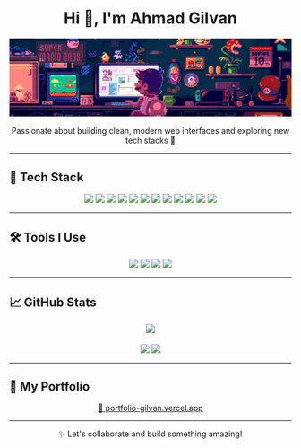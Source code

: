 <h1 align="center">Hi 👋, I'm Ahmad Gilvan</h1>

<p align="center">
  <img src="https://github.com/gillpann/gillpann/blob/main/assets/mariobros.gif?raw=true" width="800" alt="coding-gif" />
</p>

<p align="center">
  Passionate about building clean, modern web interfaces and exploring new tech stacks 🚀
</p>

---

## 🧱 Tech Stack

<p align="center">
  <img src="https://img.shields.io/badge/HTML5-E34F26?style=for-the-badge&logo=html5&logoColor=white" />
  <img src="https://img.shields.io/badge/CSS3-1572B6?style=for-the-badge&logo=css3&logoColor=white" />
  <img src="https://img.shields.io/badge/JavaScript-F7DF1E?style=for-the-badge&logo=javascript&logoColor=black" />
  <img src="https://img.shields.io/badge/TypeScript-3178C6?style=for-the-badge&logo=typescript&logoColor=white" />
  <img src="https://img.shields.io/badge/TailwindCSS-38B2AC?style=for-the-badge&logo=tailwind-css&logoColor=white" />
  <img src="https://img.shields.io/badge/React-20232A?style=for-the-badge&logo=react&logoColor=61DAFB" />
  <img src="https://img.shields.io/badge/Next.js-000?style=for-the-badge&logo=next.js&logoColor=white" />
  <img src="https://img.shields.io/badge/Vite-646CFF?style=for-the-badge&logo=vite&logoColor=white" />
  <img src="https://img.shields.io/badge/Express.js-000000?style=for-the-badge&logo=express&logoColor=white" />
  <img src="https://img.shields.io/badge/Laravel-FF2D20?style=for-the-badge&logo=laravel&logoColor=white" />
  <img src="https://img.shields.io/badge/Java-007396?style=for-the-badge&logo=java&logoColor=white" />
  <img src="https://img.shields.io/badge/Python-3776AB?style=for-the-badge&logo=python&logoColor=white" />
</p>

---

## 🛠 Tools I Use

<p align="center">
  <img src="https://img.shields.io/badge/VS%20Code-007ACC?style=for-the-badge&logo=visual-studio-code&logoColor=white" />
  <img src="https://img.shields.io/badge/Git-F05032?style=for-the-badge&logo=git&logoColor=white" />
  <img src="https://img.shields.io/badge/GitHub-181717?style=for-the-badge&logo=github&logoColor=white" />
  <img src="https://img.shields.io/badge/Figma-F24E1E?style=for-the-badge&logo=figma&logoColor=white" />
</p>

---

## 📈 GitHub Stats

<div align="center">
  <img src="https://github-readme-streak-stats.herokuapp.com?user=gillpann&theme=radical" />
</div>

<br>

<div align="center">
  <img src="https://github-readme-stats.vercel.app/api?username=gillpann&show_icons=true&theme=radical" />
  <img src="https://github-readme-stats.vercel.app/api/top-langs/?username=gillpann&layout=compact&theme=radical" height="180" />
  
</div>

---

## 🔗 My Portfolio

<p align="center">
  <a href="https://portfolio-gilvan.vercel.app" target="_blank">
    🔗 portfolio-gilvan.vercel.app
  </a>
</p>

---

<p align="center">✨ Let's collaborate and build something amazing!</p>
